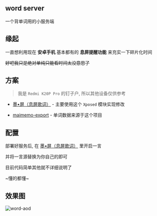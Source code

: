 ## word server

一个背单词用的小服务端

## 缘起

一直想利用现在 **安卓手机** 基本都有的 **息屏提醒功能** 来充实一下碎片化时间

~~好吧我只是绝对单纯只能看时间太没意思了~~

## 方案

> 我是 `Redmi K20P Pro` 的钉子户, 所以其他设备仅供参考 

- [墨•屏（息屏歌词）](https://github.com/Xposed-Modules-Repo/cn.aodlyric.xiaowine) - 主要使用这个 `Xposed` 模块实现修改

- [maimemo-export](https://github.com/ourongxing/maimemo-export) - 单词数据来源于这个项目


## 配置

部署好服务后, 在 [墨•屏（息屏歌词）](https://github.com/Xposed-Modules-Repo/cn.aodlyric.xiaowine) 里开启一言

并将一言源替换为你自己的即可

目前代码简单其他就不详细说明了

~懂的都懂~

## 效果图

![word-aod](https://s3.us-west-2.amazonaws.com/secure.notion-static.com/47dd587b-6fcd-4c32-8ddd-e85ee2bb3d73/Untitled.png?X-Amz-Algorithm=AWS4-HMAC-SHA256&X-Amz-Content-Sha256=UNSIGNED-PAYLOAD&X-Amz-Credential=AKIAT73L2G45EIPT3X45%2F20221120%2Fus-west-2%2Fs3%2Faws4_request&X-Amz-Date=20221120T165423Z&X-Amz-Expires=86400&X-Amz-Signature=dadcf76099e7e109ba89aadb62355e2f0cb88289edb8986f52819dd89bd86f89&X-Amz-SignedHeaders=host&response-content-disposition=filename%3D%22Untitled.png%22&x-id=GetObject)